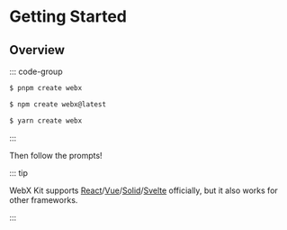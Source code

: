 # Getting Started

## Overview

::: code-group

```bash [pnpm]
$ pnpm create webx
```

```bash [npm]
$ npm create webx@latest
```

```bash [yarn]
$ yarn create webx
```

:::

Then follow the prompts!

::: tip

WebX Kit supports [React](https://react.dev/)/[Vue](https://vuejs.org/)/[Solid](https://www.solidjs.com/)/[Svelte](https://svelte.dev/) officially, but it also works for other frameworks.

:::
